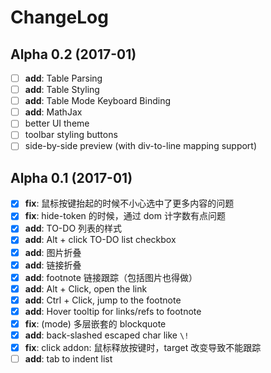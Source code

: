 # ChangeLog

## Alpha 0.2 (2017-01)

- [ ] **add**: Table Parsing
- [ ] **add**: Table Styling
- [ ] **add**: Table Mode Keyboard Binding
- [ ] **add**: MathJax
- [ ] better UI theme
- [ ] toolbar styling buttons
- [ ] side-by-side preview (with div-to-line mapping support)

## Alpha 0.1 (2017-01)

- [x] **fix**: 鼠标按键抬起的时候不小心选中了更多内容的问题
- [x] **fix**: hide-token 的时候，通过 dom 计字数有点问题
- [x] **add**: TO-DO 列表的样式
- [x] **add**: Alt + click TO-DO list checkbox
- [x] **add**: 图片折叠
- [x] **add**: 链接折叠
- [x] **add**: footnote 链接跟踪（包括图片也得做）
- [x] **add**: Alt + Click, open the link
- [x] **add**: Ctrl + Click, jump to the footnote
- [x] **add**: Hover tooltip for links/refs to footnote
- [x] **fix**: (mode) 多层嵌套的 blockquote
- [x] **add**: back-slashed escaped char like `\!`
- [x] **fix**: click addon: 鼠标释放按键时，target 改变导致不能跟踪
- [ ] **add**: tab to indent list
